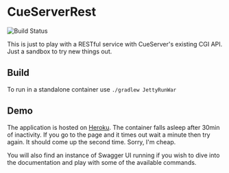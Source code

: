 # CueServerRest

![Build Status](https://travis-ci.org/creising/CueServerRest.svg?branch=master)

This is just to play with a RESTful service with CueServer's existing CGI API.
Just a sandbox to try new things out.

## Build
To run in a standalone container use `./gradlew JettyRunWar`

## Demo
The application is hosted on [Heroku](https://cueserver-rest.herokuapp.com/).
The container falls asleep after 30min of inactivity. If you go to the page and
it times out wait a minute then try again. It should come up the second time.
Sorry, I'm cheap.

You will also find an instance of Swagger UI running if you wish to dive into the
documentation and play with some of the available commands.